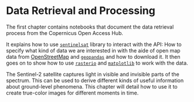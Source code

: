 # Data Retrieval and Processing

The first chapter contains notebooks that document the data retrieval process from the Copernicus Open Access Hub.

It explains how to use [`sentinelsat`](https://github.com/sentinelsat/sentinelsat) library to interact with the API: How to specify what kind of data we are interested in with the aide of open map data from [OpenStreetMap](https://www.openstreetmap.org/) and [`geopandas`](https://geopandas.org/) and how to download it. It then goes on to show how to use [`rasterio`](https://rasterio.readthedocs.io/) and [`matplotlib`](https://matplotlib.org/stable/index.html) to work with the data.

The Sentinel-2 satellite captures light in visible and invisible parts of the spectrum. This can be used to derive different kinds of useful information about ground-level phenomena. This chapter will detail how to use it to create true-color images for different moments in time.
